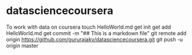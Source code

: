 datasciencecoursera
===================

To work with data on coursera
touch HelloWorld.md
get init
get add HelloWorld.md
get commit -m "## This is a markdown file"
git remote add origin https://github.com/gururajakv/datasciencecoursera.git
git push -u origin master

